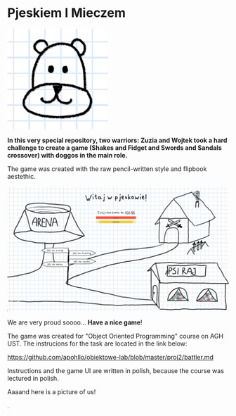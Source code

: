 # Pjeskiem I Mieczem

<img src="desc_imgs\icon.png" alt="photo" style="zoom:100%;" />



**In this very special repository, two warriors: Zuzia and Wojtek took a hard challenge to create a game (Shakes and Fidget and Swords and Sandals crossover) with doggos in the main role.**



The game was created with the raw pencil-written style and flipbook aestethic.

<img src="desc_imgs\scr1.jpg" alt="photo" style="zoom:70%;" />

We are very proud soooo...
**Have a nice game**!



The game was created for "Object Oriented Programming" course on AGH UST. The instrucions for the task are located in the link below:

https://github.com/apohllo/obiektowe-lab/blob/master/proj2/battler.md

Instructions and the game UI are written in polish, because the course was lectured in polish.





Aaaand here is a picture of us!

<img src="desc_imgs\photo.png" alt="photo" style="zoom:10%;" />

